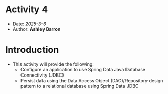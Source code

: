 # Activity 4

- Date: *2025-3-6*
- Author: **Ashley Barron**

# Introduction
- This activity will provide the following:
    - Configure an application to use Spring Data Java Database Connectivity (JDBC)
    - Persist data using the Data Access Object (DAO)/Repository design pattern to a relational database using Spring Data JDBC

